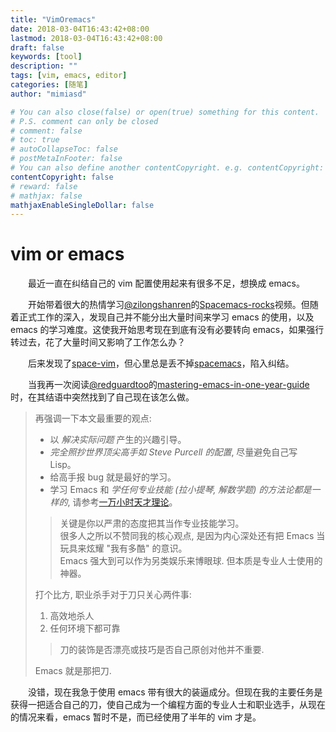 ```yaml
---
title: "VimOremacs"
date: 2018-03-04T16:43:42+08:00
lastmod: 2018-03-04T16:43:42+08:00
draft: false
keywords: [tool]
description: ""
tags: [vim, emacs, editor]
categories: [随笔]
author: "mimiasd"

# You can also close(false) or open(true) something for this content.
# P.S. comment can only be closed
# comment: false
# toc: true
# autoCollapseToc: false
# postMetaInFooter: false
# You can also define another contentCopyright. e.g. contentCopyright: "This is another copyright."
contentCopyright: false
# reward: false
# mathjax: false
mathjaxEnableSingleDollar: false
---
```


# vim or emacs

　　最近一直在纠结自己的 vim 配置使用起来有很多不足，想换成 emacs。

　　开始带着很大的热情学习[@zilongshanren](https://github.com/zilongshanren)的[Spacemacs-rocks](https://github.com/emacs-china/Spacemacs-rocks)视频。但随着正式工作的深入，发现自己并不能分出大量时间来学习 emacs 的使用，以及 emacs 的学习难度。这使我开始思考现在到底有没有必要转向 emacs，如果强行转过去，花了大量时间又影响了工作怎么办？

　　后来发现了[space-vim](http://vim.liuchengxu.org/)，但心里总是丢不掉[spacemacs](http://spacemacs.org/)，陷入纠结。

　　当我再一次阅读[@redguardtoo](https://github.com/redguardtoo)的[mastering-emacs-in-one-year-guide](https://github.com/redguardtoo/mastering-emacs-in-one-year-guide)时，在其结语中突然找到了自己现在该怎么做。

> 再强调一下本文最重要的观点:  
> - 以 *解决实际问题* 产生的兴趣引导。  
> - *完全照抄世界顶尖高手如 Steve Purcell 的配置*, 尽量避免自己写 Lisp。  
> - 给高手报 bug 就是最好的学习。  
> - 学习 Emacs 和 *学任何专业技能 (拉小提琴, 解数学题) 的方法论都是一样的*, 请参考[一万小时天才理论](http://book.douban.com/subject/4726323/)。  
>  
> > 关键是你以严肃的态度把其当作专业技能学习。  
> > 很多人之所以不赞同我的核心观点, 是因为内心深处还有把 Emacs 当玩具来炫耀 "我有多酷" 的意识。  
> > Emacs 强大到可以作为另类娱乐来博眼球. 但本质是专业人士使用的神器。  
>
> 打个比方, 职业杀手对于刀只关心两件事:  
> 1. 高效地杀人  
> 2. 任何环境下都可靠  
>
> > 刀的装饰是否漂亮或技巧是否自己原创对他并不重要.  
>
> Emacs 就是那把刀.  

　　没错，现在我急于使用 emacs 带有很大的装逼成分。但现在我的主要任务是获得一把适合自己的刀，使自己成为一个编程方面的专业人士和职业选手，从现在的情况来看，emacs 暂时不是，而已经使用了半年的 vim 才是。
